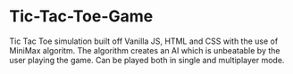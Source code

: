 # Tic-Tac-Toe-Game
Tic Tac Toe simulation built off Vanilla JS, HTML and CSS with the use of MiniMax algoritm. The algorithm creates an AI which is unbeatable by the user playing the game. Can be played both in single and multiplayer mode.

